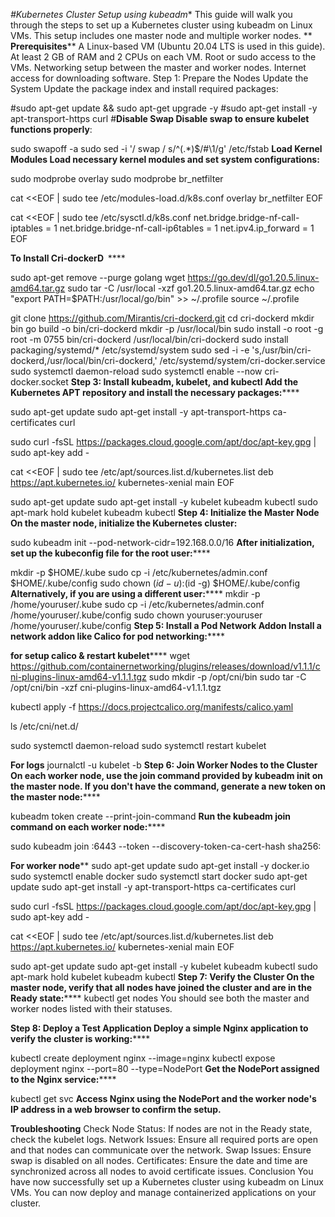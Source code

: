 *#Kubernetes Cluster Setup using kubeadm**
This guide will walk you through the steps to set up a Kubernetes cluster using kubeadm on Linux VMs. This setup includes one master node and multiple worker nodes.
**
**Prerequisites****
A Linux-based VM (Ubuntu 20.04 LTS is used in this guide).
At least 2 GB of RAM and 2 CPUs on each VM.
Root or sudo access to the VMs.
Networking setup between the master and worker nodes.
Internet access for downloading software.
Step 1: Prepare the Nodes
Update the System
Update the package index and install required packages:


#sudo apt-get update && sudo apt-get upgrade -y
#sudo apt-get install -y apt-transport-https curl
#**Disable Swap
Disable swap to ensure kubelet functions properly**:

sudo swapoff -a
sudo sed -i '/ swap / s/^\(.*\)$/#\1/g' /etc/fstab
**Load Kernel Modules
Load necessary kernel modules and set system configurations:**

sudo modprobe overlay
sudo modprobe br_netfilter

cat <<EOF | sudo tee /etc/modules-load.d/k8s.conf
overlay
br_netfilter
EOF

cat <<EOF | sudo tee /etc/sysctl.d/k8s.conf
net.bridge.bridge-nf-call-iptables  = 1
net.bridge.bridge-nf-call-ip6tables = 1
net.ipv4.ip_forward                 = 1
EOF

**To Install Cri-dockerD  ******

sudo apt-get remove --purge golang
wget https://go.dev/dl/go1.20.5.linux-amd64.tar.gz
sudo tar -C /usr/local -xzf go1.20.5.linux-amd64.tar.gz
echo "export PATH=$PATH:/usr/local/go/bin" >> ~/.profile
source ~/.profile


git clone https://github.com/Mirantis/cri-dockerd.git
 cd cri-dockerd
mkdir bin
go build -o bin/cri-dockerd
mkdir -p /usr/local/bin
sudo install -o root -g root -m 0755 bin/cri-dockerd /usr/local/bin/cri-dockerd
sudo install packaging/systemd/* /etc/systemd/system
sudo sed -i -e 's,/usr/bin/cri-dockerd,/usr/local/bin/cri-dockerd,' /etc/systemd/system/cri-docker.service
sudo systemctl daemon-reload
sudo systemctl enable --now cri-docker.socket
**Step 3: Install kubeadm, kubelet, and kubectl
Add the Kubernetes APT repository and install the necessary packages:******

sudo apt-get update
sudo apt-get install -y apt-transport-https ca-certificates curl

sudo curl -fsSL https://packages.cloud.google.com/apt/doc/apt-key.gpg | sudo apt-key add -

cat <<EOF | sudo tee /etc/apt/sources.list.d/kubernetes.list
deb https://apt.kubernetes.io/ kubernetes-xenial main
EOF

sudo apt-get update
sudo apt-get install -y kubelet kubeadm kubectl
sudo apt-mark hold kubelet kubeadm kubectl
**Step 4: Initialize the Master Node
On the master node, initialize the Kubernetes cluster:**

sudo kubeadm init --pod-network-cidr=192.168.0.0/16
**After initialization, set up the kubeconfig file for the root user:******

mkdir -p $HOME/.kube
sudo cp -i /etc/kubernetes/admin.conf $HOME/.kube/config
sudo chown $(id -u):$(id -g) $HOME/.kube/config
**Alternatively, if you are using a different user:******
mkdir -p /home/youruser/.kube
sudo cp -i /etc/kubernetes/admin.conf /home/youruser/.kube/config
sudo chown youruser:youruser /home/youruser/.kube/config
**Step 5: Install a Pod Network Addon
Install a network addon like Calico for pod networking:******

**for setup calico & restart kubelet******
wget https://github.com/containernetworking/plugins/releases/download/v1.1.1/cni-plugins-linux-amd64-v1.1.1.tgz
sudo mkdir -p /opt/cni/bin
sudo tar -C /opt/cni/bin -xzf cni-plugins-linux-amd64-v1.1.1.tgz

kubectl apply -f https://docs.projectcalico.org/manifests/calico.yaml

ls /etc/cni/net.d/


sudo systemctl daemon-reload
sudo systemctl restart kubelet

**For logs**
journalctl -u kubelet -b
**Step 6: Join Worker Nodes to the Cluster
On each worker node, use the join command provided by kubeadm init on the master node. If you don't have the command, generate a new token on the master node:******

kubeadm token create --print-join-command
**Run the kubeadm join command on each worker node:******


sudo kubeadm join <master-ip>:6443 --token <token> --discovery-token-ca-cert-hash sha256:<hash>

**For worker node****
sudo apt-get update
sudo apt-get install -y docker.io
sudo systemctl enable docker
sudo systemctl start docker
sudo apt-get update
sudo apt-get install -y apt-transport-https ca-certificates curl

sudo curl -fsSL https://packages.cloud.google.com/apt/doc/apt-key.gpg | sudo apt-key add -

cat <<EOF | sudo tee /etc/apt/sources.list.d/kubernetes.list
deb https://apt.kubernetes.io/ kubernetes-xenial main
EOF

sudo apt-get update
sudo apt-get install -y kubelet kubeadm kubectl
sudo apt-mark hold kubelet kubeadm kubectl
**Step 7: Verify the Cluster
On the master node, verify that all nodes have joined the cluster and are in the Ready state:******
kubectl get nodes
You should see both the master and worker nodes listed with their statuses.

**Step 8: Deploy a Test Application
Deploy a simple Nginx application to verify the cluster is working:******

kubectl create deployment nginx --image=nginx
kubectl expose deployment nginx --port=80 --type=NodePort
**Get the NodePort assigned to the Nginx service:******

kubectl get svc
**Access Nginx using the NodePort and the worker node's IP address in a web browser to confirm the setup.**

**Troubleshooting**
Check Node Status: If nodes are not in the Ready state, check the kubelet logs.
Network Issues: Ensure all required ports are open and that nodes can communicate over the network.
Swap Issues: Ensure swap is disabled on all nodes.
Certificates: Ensure the date and time are synchronized across all nodes to avoid certificate issues.
Conclusion
You have now successfully set up a Kubernetes cluster using kubeadm on Linux VMs. You can now deploy and manage containerized applications on your cluster.
